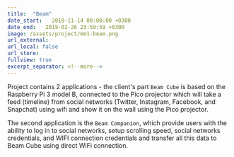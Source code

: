 ```yaml
---
title:  "Beam"
date_start:   2018-11-14 00:00:00 +0300
date_end:   2019-02-26 23:59:59 +0300
image: /assets/project/mm1-beam.png
url_external:
url_local: false
url_store: 
fullview: true
excerpt_separator: <!--more-->
---
```

Project contains 2 applications - the client's part `Beam Cube` is based on the Raspberry Pi 3 model B, connected to the Pico projector which will take a feed (timeline) from social networks (Twitter, Instagram, Facebook, and Snapchat) using wifi and show it on the wall using the Pico projector. 

The second application is the `Beam Companion`, which provide users with the ability to log in to social networks, setup scrolling speed, social networks credentials, and WIFI connection credentials and transfer all this data to Beam Cube using direct WiFi connection.